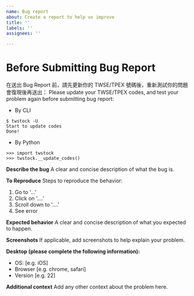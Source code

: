 ```yaml
---
name: Bug report
about: Create a report to help us improve
title: ''
labels: ''
assignees: ''

---
```


# Before Submitting Bug Report

在送出 Bug Report 前，請先更新你的 TWSE/TPEX 號碼後，重新測試你的問題會復現後再送出：
Please update your TWSE/TPEX codes, and test your problem again before submitting bug report:

* By CLI

```
$ twstock -U
Start to update codes
Done!
```

* By Python

```
>>> import twstock
>>> twstock.__update_codes()
```


**Describe the bug**
A clear and concise description of what the bug is.

**To Reproduce**
Steps to reproduce the behavior:
1. Go to '...'
2. Click on '....'
3. Scroll down to '....'
4. See error

**Expected behavior**
A clear and concise description of what you expected to happen.

**Screenshots**
If applicable, add screenshots to help explain your problem.

**Desktop (please complete the following information):**
 - OS: [e.g. iOS]
 - Browser [e.g. chrome, safari]
 - Version [e.g. 22]

**Additional context**
Add any other context about the problem here.
